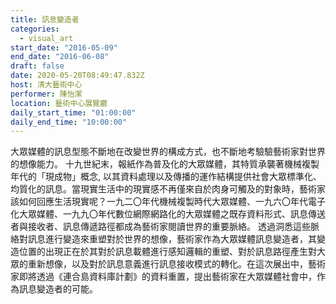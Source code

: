 ```yaml
---
title: 訊息變造者
categories:
  - visual_art
start_date: "2016-05-09"
end_date: "2016-06-08"
draft: false
date: 2020-05-20T08:49:47.832Z
host: 清大藝術中心
performer: 陳怡潔
location: 藝術中心展覽廳
daily_start_time: "01:00:00"
daily_end_time: "10:00:00"
---
```


大眾媒體的訊息型態不斷地在改變世界的構成方式，也不斷地考驗驗藝術家對世界的想像能力。 十九世紀末，報紙作為普及化的大眾媒體，其特質承襲著機械複製年代的「現成物」概念, 以其資料處理以及傳播的運作結構提供社會大眾標準化、均質化的訊息。當現實生活中的現實感不再僅來自於肉身可觸及的對象時，藝術家該如何回應生活現實呢？一九二〇年代機械複製時代大眾媒體、一九六〇年代電子化大眾媒體、一九九〇年代數位網際網路化的大眾媒體之既存資料形式、訊息傳送者與接收者、訊息傳遞路徑都成為藝術家閱讀世界的重要脈絡。 透過洞悉這些脈絡對訊息進行變造來重塑對於世界的想像，藝術家作為大眾媒體訊息變造者，其變造位置的出現正在於其對於訊息載體進行感知邏輯的重塑、對於訊息路徑產生對大眾的重新想像，以及對於訊息意義進行訊息接收模式的轉化。在這次展出中，藝術家即將透過《連合島資料庫計劃》的資料重置，提出藝術家在大眾媒體社會中，作為訊息變造者的可能。